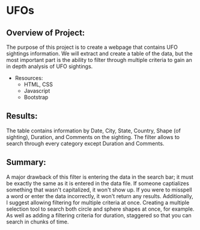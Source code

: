# UFOs

## Overview of Project: 
The purpose of this project is to create a webpage that contains UFO sightings information. We will extract and create a table of the data, but the most important part is the ability to filter through multiple criteria to gain an in depth analysis of UFO sightings. 

- Resources:
  - HTML, CSS
  - Javascript
  - Bootstrap

## Results: 
The table contains information by Date, City, State, Country, Shape (of sighting), Duration, and Comments on the sighting. The filter allows to search through every category except Duration and Comments.  

## Summary: 
A major drawback of this filter is entering the data in the search bar; it must be exactly the same as it is entered in the data file. If someone captializes something that wasn't capitalized, it won't show up. If you were to misspell a word or enter the data incorrectly, it won't return any results. 
Additionally, I suggest allowing filtering for multiple criteria at once. Creating a multiple selection tool to search both circle and sphere shapes at once, for example. As well as adding a filtering criteria for duration, staggered so that you can search in chunks of time. 
